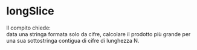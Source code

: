 # longSlice
Il compito chiede: <br>
data una stringa formata solo da cifre, calcolare il prodotto più grande per una sua sottostringa contigua di cifre di lunghezza N.

